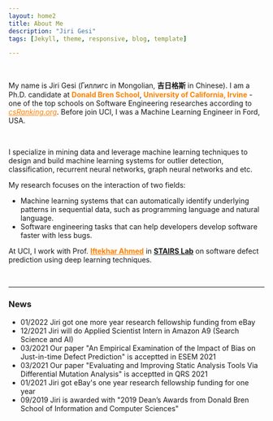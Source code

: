 ```yaml
---
layout: home2
title: About Me
description: "Jiri Gesi"
tags: [Jekyll, theme, responsive, blog, template]

---
```




<br />

My name is Jiri Gesi (Гиллигс in Mongolian, **吉日格斯** in Chinese). I am a Ph.D. candidate at <a style="color:rgb(255,128,0)">**Donald Bren School**</a>,  <a style="color:rgb(255,128,0)">**University of California, Irvine**</a> - one of the top schools on Software Engineering researches according to <a href="http://csrankings.org/#/index?soft&us" style="color:rgb(255,128,0)">*csRanking.org*</a>. Before join UCI, I was a Machine Learning Engineer in Ford, USA. 

<br />

I specialize in mining data and leverage machine learning techniques to design and build machine learning systems for outlier detection, classification, recurrent neural networks, graph neural networks and etc. 

My research focuses on the interaction of two fields:

- Machine learning systems that can automatically identify underlying patterns in sequential data, such as programming language and natural language.
- Software engineering tasks that can help developers develop software faster with less bugs.

At UCI, I work with Prof. <a href="https://scholar.google.com/citations?user=_TdMD7sAAAAJ&hl=en" target="_blank" style="color:rgb(255,128,0)">**Iftekhar Ahmed**</a> in <a href="http://stairs.ics.uci.edu/" target="_blank">**STAIRS Lab**</a> on software defect prediction using deep learning techniques.  

<br />

---
### News

- 01/2022 Jiri got one more year research fellowship funding from eBay
- 12/2021 Jiri will do Applied Scientist Intern in Amazon A9 (Search Science and AI) 
- 03/2021 Our paper "An Empirical Examination of the Impact of Bias on Just-in-time Defect Prediction" is acceptted in ESEM 2021
- 03/2021 Our paper "Evaluating and Improving Static Analysis Tools Via Differential Mutation Analysis" is acceptted in QRS 2021
- 01/2021 Jiri got eBay's one year research fellowship funding for one year
- 09/2019 Jiri is awarded with "2019 Dean’s Awards from Donald Bren School of Information and Computer Sciences"
